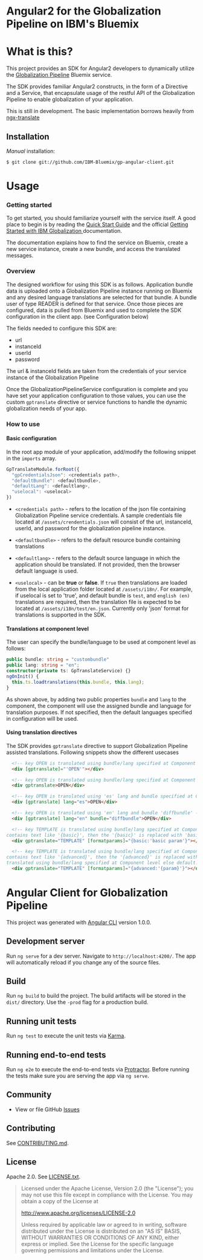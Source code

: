Angular2 for the Globalization Pipeline on IBM's Bluemix
===

<!--
/*  
 * Copyright IBM Corp. 2017
 *
 * Licensed under the Apache License, Version 2.0 (the "License");
 * you may not use this file except in compliance with the License.
 * You may obtain a copy of the License at
 *
 * http://www.apache.org/licenses/LICENSE-2.0
 *
 * Unless required by applicable law or agreed to in writing, software
 * distributed under the License is distributed on an "AS IS" BASIS,
 * WITHOUT WARRANTIES OR CONDITIONS OF ANY KIND, either express or implied.
 * See the License for the specific language governing permissions and
 * limitations under the License.
 */
-->

#  What is this?
This project provides an SDK for Angular2 developers to dynamically utilize the
[Globalization Pipeline](https://github.com/IBM-Bluemix/gp-common#globalization-pipeline)
Bluemix service.

The SDK provides familiar Angular2 constructs, in the form of a Directive and a Service, that encapsulate usage of the restful API of the Globalization Pipeline to enable globalization of your application.

This is still in development. The basic implementation borrows heavily from [ngx-translate](https://github.com/ngx-translate/core)

## Installation

_Manual_ installation:

    $ git clone git://github.com/IBM-Bluemix/gp-angular-client.git    

# Usage

### Getting started

To get started, you should familiarize yourself with the service itself. A
good place to begin is by reading the [Quick Start Guide](https://github.com/IBM-Bluemix/gp-common#quick-start-guide) and the official [Getting Started with IBM Globalization ](https://www.ng.bluemix.net/docs/services/GlobalizationPipeline/index.html) documentation.

The documentation explains how to find the service on Bluemix, create a new service instance, create a new bundle, and access the translated messages.

### Overview
The designed workflow for using this SDK is as follows. Application bundle data is uploaded onto a Globalization Pipeline instance running on Bluemix and any desired language translations are selected for that bundle. A bundle user of type READER is defined for that service. Once those pieces are configured, data is pulled from Bluemix and used to complete the SDK configuration in the client app. (see Configuration below)

The fields needed to configure this SDK are:

* url
* instanceId
* userId
* password

The url & instanceId fields are taken from the credentials of your service instance of the Globalization Pipeline

Once the GlobalizationPipelineService configuration is complete and you have set your application configuration to those values, you can use the custom `gptranslate` directive or service functions to handle the dynamic globalization needs of your app.

### How to use

#### Basic configuration
In the root app module of your application, add/modify the following snippet in the `imports` array.
```javascript
GpTranslateModule.forRoot({
  "gpCredentialsJson": <credentials path>,
  "defaultBundle": <defaultbundle>,
  "defaultLang": <defaultlang>,
  "uselocal": <uselocal>
})
```
* `<credentials path>` - refers to the location of the json file containing Globalization Pipeline service credentials. A sample credentials file located at `/assets/crendentials.json` will consist of the url, instanceId, userId, and password for the globalization pipeline instance.

* `<defaultbundle>` - refers to the default resource bundle containing translations

* `<defaultlang>` - refers to the default source language in which the application should be translated. If not provided, then the browser default language is used.

* `<uselocal>` - can be **true** or **false**. If `true` then translations are loaded from the local application folder located at `/assets/i18n/`.
For example, if uselocal is set to 'true', and default bundle is `test`, and `english (en)` translations are required, then the translation file is expected to be located at `/assets/i18n/test/en.json`. Currently only 'json' format for translations is supported in the SDK.


#### Translations at component level
The user can specify the bundle/language to be used at component level as follows:
```typescript
public bundle: string = "custombundle"
public lang: string = "en";
constructor(private ts: GpTranslateService) {}
ngOnInit() {
  this.ts.loadtranslations(this.bundle, this.lang);
}
```
As shown above, by adding two public properties `bundle` and `lang` to the component, the component will use the assigned bundle and language for translation purposes. If not specified, then the default languages specified in configuration will be used.

#### Using translation directives

The SDK provides `gptranslate` directive to support Globalization Pipeline assisted translations. Following snippets show the different usecases
```html
  <!-- key OPEN is translated using bundle/lang specified at Component level else default -->
  <div [gptranslate]="'OPEN'"></div>  

  <!-- key OPEN is translated using bundle/lang specified at Component level else default -->
  <div gptranslate>OPEN</div>

  <!-- key OPEN is translated using 'es' lang and bundle specified at Component level else default -->
  <div [gptranslate] lang="es">OPEN</div>

  <!-- key OPEN is translated using 'en' lang and bundle 'diffbundle' -->
  <div [gptranslate] lang="en" bundle="diffbundle">OPEN</div>

  <!-- key TEMPLATE is translated using bundle/lang specified at Component level else default. if the translated value for the key
contains text like '{basic}', then the '{basic}' is replaced with 'basic param' in the translated text  -->
  <div gptranslate="TEMPLATE" [formatparams]="{basic:'basic param'}"></div>

  <!-- key TEMPLATE is translated using bundle/lang specified at Component level else default. if the translated value for the key
contains text like '{advanced}', then the '{advanced}' is replaced with '{param}' in the translated text. The key 'param' is then  
translated using bundle/lang specified at Component level else default. Finally '{param}' is replaced with translated value of 'param'-->
  <div gptranslate="TEMPLATE" [formatparams]="{advanced:'{param}'}"></div>
```

# Angular Client for Globalization Pipeline

This project was generated with [Angular CLI](https://github.com/angular/angular-cli) version 1.0.0.

## Development server

Run `ng serve` for a dev server. Navigate to `http://localhost:4200/`. The app will automatically reload if you change any of the source files.

## Build

Run `ng build` to build the project. The build artifacts will be stored in the `dist/` directory. Use the `-prod` flag for a production build.

## Running unit tests

Run `ng test` to execute the unit tests via [Karma](https://karma-runner.github.io).

## Running end-to-end tests

Run `ng e2e` to execute the end-to-end tests via [Protractor](http://www.protractortest.org/).
Before running the tests make sure you are serving the app via `ng serve`.

Community
---------
* View or file GitHub [Issues](https://github.com/IBM-Bluemix/gp-angular2-client/issues)

Contributing
------------
See [CONTRIBUTING.md](CONTRIBUTING.md).

License
-------
Apache 2.0. See [LICENSE.txt](LICENSE.txt).

> Licensed under the Apache License, Version 2.0 (the "License");
> you may not use this file except in compliance with the License.
> You may obtain a copy of the License at
>
> http://www.apache.org/licenses/LICENSE-2.0
>
> Unless required by applicable law or agreed to in writing, software
> distributed under the License is distributed on an "AS IS" BASIS,
> WITHOUT WARRANTIES OR CONDITIONS OF ANY KIND, either express or implied.
> See the License for the specific language governing permissions and
> limitations under the License.
